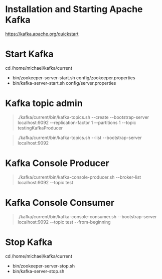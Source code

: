# Installation and Starting Apache Kafka
https://kafka.apache.org/quickstart


# Start Kafka
cd /home/michael/kafka/current
* bin/zookeeper-server-start.sh config/zookeeper.properties
* bin/kafka-server-start.sh config/server.properties

# Kafka topic admin
> ./kafka/current/bin/kafka-topics.sh --create --bootstrap-server localhost:9092 --replication-factor 1 --partitions 1 --topic testingKafkaProducer

> ./kafka/current/bin/kafka-topics.sh --list --bootstrap-server localhost:9092

# Kafka Console Producer
> ./kafka/current/bin/kafka-console-producer.sh --broker-list localhost:9092 --topic test

# Kafka Console Consumer
> ./kafka/current/bin/kafka-console-consumer.sh --bootstrap-server localhost:9092 --topic test --from-beginning

# Stop Kafka
cd /home/michael/kafka/current
* bin/zookeeper-server-stop.sh
* bin/kafka-server-stop.sh
